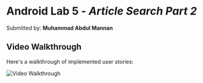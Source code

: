 # Android Lab 5 - *Article Search Part 2*

Submitted by: **Muhammad Abdul Mannan**

## Video Walkthrough

Here's a walkthrough of implemented user stories:

<img src='https://user-images.githubusercontent.com/90267420/219483098-f1759d40-6ba4-4253-b3b4-cf04ad18fab3.gif' title='Video Walkthrough' width='' alt='Video Walkthrough' />
